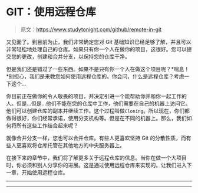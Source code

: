 # GIT：使用远程仓库

> 原文：<https://www.studytonight.com/github/remote-in-git>

又见面了。到目前为止，我们非常确定您对 Git 基础知识已经足够了解，并且可以非常轻松地处理自己的仓库。如果只有你一个人在做你的项目，这很好。您可以提交您的更改，创建和合并分支，以保持您的仓库干净。

但是我们还是错过了一些东西。如果不是只有你一个人在做这个项目呢？*喘息！*别担心，我们是来教您如何使用远程仓库的。你会问，什么是远程仓库？考虑一下这个...

你目前正在做你的令人敬畏的项目，并决定引进一个能帮助你并和你一起工作的人。但是...但是...他们不能在您的仓库中工作，他们需要在自己的机器上访问它。他们可以创建仓库的副本并继续工作。这个过程叫做`Cloning`。所以现在，你们都做得很好，你们经常承诺，使用分支机构等。但是在不同的机器上。那么，我们如何将所有这些工作结合起来呢？

就像合并分支一样，您也可以合并仓库。有些人更喜欢坚持 Git 的分散性质，而有些人更喜欢将仓库托管在其他地方的中央服务器上。

在接下来的章节中，我们将了解更多关于远程仓库的信息。当你在做一个大项目时，你必须和别人分享你的进展。这是通过使用远程仓库来实现的。让我们进入下一章，开始使用远程仓库。

* * *

* * *